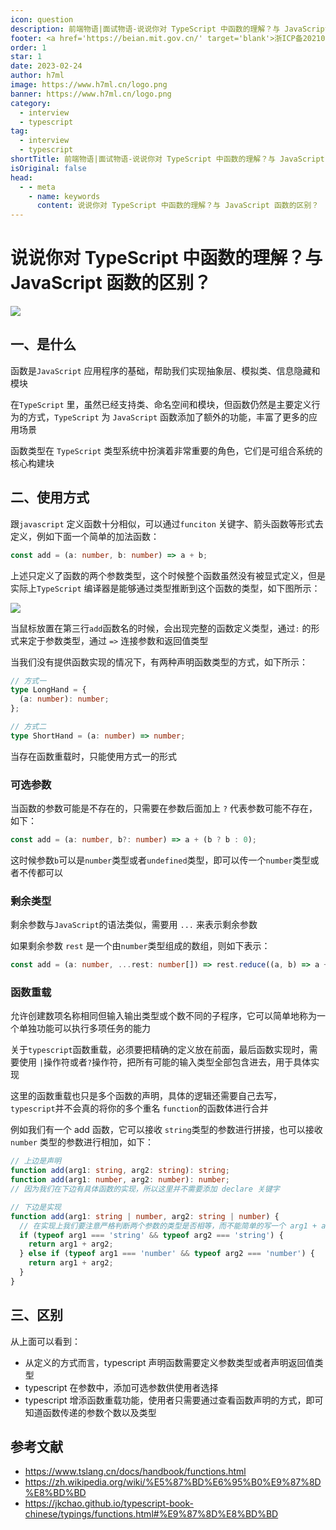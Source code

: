 ```yaml
---
icon: question
description: 前端物语|面试物语-说说你对 TypeScript 中函数的理解？与 JavaScript 函数的区别？
footer: <a href='https://beian.mit.gov.cn/' target='blank'>浙ICP备2021037683号-2</a>说说你对 TypeScript 中函数的理解？与 JavaScript 函数的区别？
order: 1
star: 1
date: 2023-02-24
author: h7ml
image: https://www.h7ml.cn/logo.png
banner: https://www.h7ml.cn/logo.png
category:
  - interview
  - typescript
tag:
  - interview
  - typescript
shortTitle: 前端物语|面试物语-说说你对 TypeScript 中函数的理解？与 JavaScript 函数的区别？
isOriginal: false
head:
  - - meta
    - name: keywords
      content: 说说你对 TypeScript 中函数的理解？与 JavaScript 函数的区别？
---
```


# 说说你对 TypeScript 中函数的理解？与 JavaScript 函数的区别？

![](https://static.h7ml.cn/vitepress/assets/images/interview/3f1c1390-0d42-11ec-a752-75723a64e8f5.png)

## 一、是什么

函数是`JavaScript` 应用程序的基础，帮助我们实现抽象层、模拟类、信息隐藏和模块

在`TypeScript` 里，虽然已经支持类、命名空间和模块，但函数仍然是主要定义行为的方式，`TypeScript` 为 `JavaScript` 函数添加了额外的功能，丰富了更多的应用场景

函数类型在 `TypeScript` 类型系统中扮演着非常重要的角色，它们是可组合系统的核心构建块

## 二、使用方式

跟`javascript` 定义函数十分相似，可以通过`funciton` 关键字、箭头函数等形式去定义，例如下面一个简单的加法函数：

```ts
const add = (a: number, b: number) => a + b;
```

上述只定义了函数的两个参数类型，这个时候整个函数虽然没有被显式定义，但是实际上`TypeScript` 编译器是能够通过类型推断到这个函数的类型，如下图所示：

![](https://static.h7ml.cn/vitepress/assets/images/interview/4b3415b0-0d42-11ec-8e64-91fdec0f05a1.png)

当鼠标放置在第三行`add`函数名的时候，会出现完整的函数定义类型，通过`:` 的形式来定于参数类型，通过 `=>` 连接参数和返回值类型

当我们没有提供函数实现的情况下，有两种声明函数类型的方式，如下所示：

```ts
// 方式一
type LongHand = {
  (a: number): number;
};

// 方式二
type ShortHand = (a: number) => number;
```

当存在函数重载时，只能使用方式一的形式

### 可选参数

当函数的参数可能是不存在的，只需要在参数后面加上 `?` 代表参数可能不存在，如下：

```ts
const add = (a: number, b?: number) => a + (b ? b : 0);
```

这时候参数`b`可以是`number`类型或者`undefined`类型，即可以传一个`number`类型或者不传都可以

### 剩余类型

剩余参数与`JavaScript`的语法类似，需要用 `...` 来表示剩余参数

如果剩余参数 `rest` 是一个由`number`类型组成的数组，则如下表示：

```ts
const add = (a: number, ...rest: number[]) => rest.reduce((a, b) => a + b, a);
```

### 函数重载

允许创建数项名称相同但输入输出类型或个数不同的子程序，它可以简单地称为一个单独功能可以执行多项任务的能力

关于`typescript`函数重载，必须要把精确的定义放在前面，最后函数实现时，需要使用 `|`操作符或者`?`操作符，把所有可能的输入类型全部包含进去，用于具体实现

这里的函数重载也只是多个函数的声明，具体的逻辑还需要自己去写，`typescript`并不会真的将你的多个重名 `function`的函数体进行合并

例如我们有一个 add 函数，它可以接收 `string`类型的参数进行拼接，也可以接收 `number` 类型的参数进行相加，如下：

```ts
// 上边是声明
function add(arg1: string, arg2: string): string;
function add(arg1: number, arg2: number): number;
// 因为我们在下边有具体函数的实现，所以这里并不需要添加 declare 关键字

// 下边是实现
function add(arg1: string | number, arg2: string | number) {
  // 在实现上我们要注意严格判断两个参数的类型是否相等，而不能简单的写一个 arg1 + arg2
  if (typeof arg1 === 'string' && typeof arg2 === 'string') {
    return arg1 + arg2;
  } else if (typeof arg1 === 'number' && typeof arg2 === 'number') {
    return arg1 + arg2;
  }
}
```

## 三、区别

从上面可以看到：

- 从定义的方式而言，typescript 声明函数需要定义参数类型或者声明返回值类型
- typescript 在参数中，添加可选参数供使用者选择
- typescript 增添函数重载功能，使用者只需要通过查看函数声明的方式，即可知道函数传递的参数个数以及类型

## 参考文献

- <https://www.tslang.cn/docs/handbook/functions.html>
- <https://zh.wikipedia.org/wiki/%E5%87%BD%E6%95%B0%E9%87%8D%E8%BD%BD>
- <https://jkchao.github.io/typescript-book-chinese/typings/functions.html#%E9%87%8D%E8%BD%BD>

